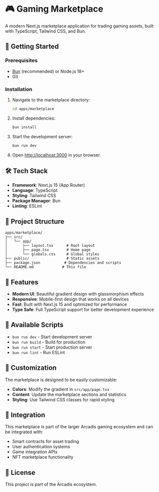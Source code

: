 # 🎮 Gaming Marketplace

A modern Next.js marketplace application for trading gaming assets, built with TypeScript, Tailwind CSS, and Bun.

## 🚀 Getting Started

### Prerequisites

- [Bun](https://bun.sh/) (recommended) or Node.js 18+
- Git

### Installation

1. Navigate to the marketplace directory:
   ```bash
   cd apps/marketplace
   ```

2. Install dependencies:
   ```bash
   bun install
   ```

3. Start the development server:
   ```bash
   bun run dev
   ```

4. Open [http://localhost:3000](http://localhost:3000) in your browser.

## 🛠️ Tech Stack

- **Framework**: Next.js 15 (App Router)
- **Language**: TypeScript
- **Styling**: Tailwind CSS
- **Package Manager**: Bun
- **Linting**: ESLint

## 📁 Project Structure

```
apps/marketplace/
├── src/
│   └── app/
│       ├── layout.tsx      # Root layout
│       ├── page.tsx        # Home page
│       └── globals.css     # Global styles
├── public/                 # Static assets
├── package.json           # Dependencies and scripts
└── README.md             # This file
```

## 🎯 Features

- **Modern UI**: Beautiful gradient design with glassmorphism effects
- **Responsive**: Mobile-first design that works on all devices
- **Fast**: Built with Next.js 15 and optimized for performance
- **Type Safe**: Full TypeScript support for better development experience

## 🚀 Available Scripts

- `bun run dev` - Start development server
- `bun run build` - Build for production
- `bun run start` - Start production server
- `bun run lint` - Run ESLint

## 🎨 Customization

The marketplace is designed to be easily customizable:

- **Colors**: Modify the gradient in `src/app/page.tsx`
- **Content**: Update the marketplace sections and statistics
- **Styling**: Use Tailwind CSS classes for rapid styling

## 🔗 Integration

This marketplace is part of the larger Arcadis gaming ecosystem and can be integrated with:

- Smart contracts for asset trading
- User authentication systems
- Game integration APIs
- NFT marketplace functionality

## 📝 License

This project is part of the Arcadis ecosystem.
